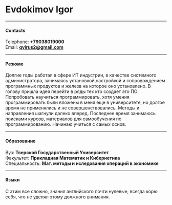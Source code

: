 # Evdokimov Igor
****
#### Contacts
Telephone: **+79038019000**  
Email: **qvirus2@gmail.com**
****
#### Резюме
Долгие годы работая в сфере ИТ индустрии, в качестве системного администратора, занимаясь установкой,настройкой и сопровождением программных продуктов и железа на которое оно установлено. В голову пришла идея перейти в ряды тех кто создает это ПО. Попробовать научиться программировать, хотя умения программировать были вложены в меня еще в университете, но долгое время не применялись и не совершенствовались. Методы и направления шагнули далеко вперед. Последнее время занимаюсь поисками курсов, материалов для самообучения по программированию. Начинаю учиться с самых основ.  
****
#### Образование
Вуз: **Тверской Государственный Университет**  
Факультет: **Прикладная Математик и Кибернетика**    
Специальность: **Мат. методы и иследования операций в экономике**  
****
#### Языки
С этим все сложно, знания английского почти нулевые, всегда корю себя, что не уделял этому должного внимания.